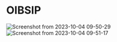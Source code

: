 # OIBSIP
![Screenshot from 2023-10-04 09-50-29](https://github.com/ManognaYenamala/OIBSIP/assets/143879675/ff5bc7de-0f94-4c02-8add-1c1afb645643)
![Screenshot from 2023-10-04 09-51-17](https://github.com/ManognaYenamala/OIBSIP/assets/143879675/11646fcd-b9d7-4d28-9faa-964d9c2e5781)
